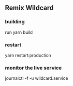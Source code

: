 ## Remix Wildcard

### building

run yarn build

### restart

yarn restart:production

### monitor the live service

journalctl -f -u wildcard.service